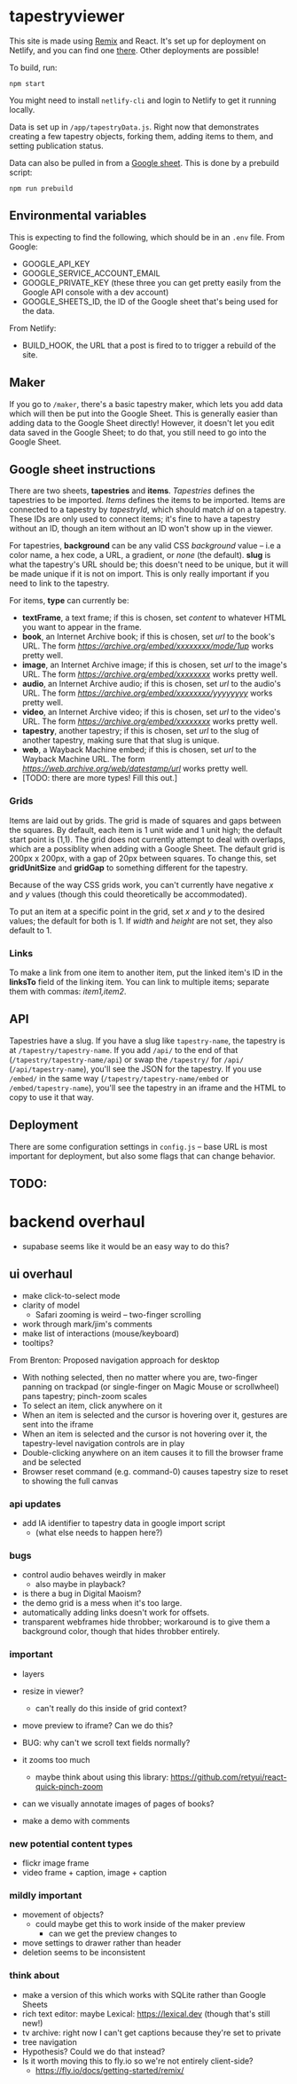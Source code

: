 # tapestryviewer

This site is made using [Remix](https://remix.run) and React. It's set up for deployment on Netlify, and you can find one [there](https://tapestryviewer.netlify.app). Other deployments are possible!

To build, run:

```
npm start
```

You might need to install `netlify-cli` and login to Netlify to get it running locally.

Data is set up in `/app/tapestryData.js`. Right now that demonstrates creating a few tapestry objects, forking them, adding items to them, and setting publication status. 

Data can also be pulled in from a [Google sheet](https://docs.google.com/spreadsheets/d/1EfdUXGmHdiJ5gcqZn4LdBJuXB0L6QZvKe3Vd7RP33SM/edit?usp=sharing). This is done by a prebuild script:

```
npm run prebuild
```


## Environmental variables

This is expecting to find the following, which should be in an `.env` file. From Google:

 - GOOGLE_API_KEY
 - GOOGLE_SERVICE_ACCOUNT_EMAIL
 - GOOGLE_PRIVATE_KEY (these three you can get pretty easily from the Google API console with a dev account)
 - GOOGLE_SHEETS_ID, the ID of the Google sheet that's being used for the data.

From Netlify:

 - BUILD_HOOK, the URL that a post is fired to to trigger a rebuild of the site.


## Maker

If you go to `/maker`, there's a basic tapestry maker, which lets you add data which will then be put into the Google Sheet. This is generally easier than adding data to the Google Sheet directly! However, it doesn't let you edit data saved in the Google Sheet; to do that, you still need to go into the Google Sheet.

## Google sheet instructions

There are two sheets, **tapestries** and **items**. *Tapestries* defines the tapestries to be imported. *Items* defines the items to be imported. Items are connected to a tapestry by _tapestryId_, which should match _id_ on a tapestry. These IDs are only used to connect items; it's fine to have a tapestry without an ID, though an item without an ID won't show up in the viewer. 

For tapestries, **background** can be any valid CSS _background_ value – i.e a color name, a hex code, a URL, a gradient, or _none_ (the default). **slug** is what the tapestry's URL should be; this doesn't need to be unique, but it will be made unique if it is not on import. This is only really important if you need to link to the tapestry.

For items, **type** can currently be:

 - **textFrame**, a text frame; if this is chosen, set _content_ to whatever HTML you want to appear in the frame. 
 - **book**, an Internet Archive book; if this is chosen, set _url_ to the book's URL. The form _https://archive.org/embed/xxxxxxxx/mode/1up_ works pretty well.
 - **image**, an Internet Archive image; if this is chosen, set _url_ to the image's URL. The form _https://archive.org/embed/xxxxxxxx_ works pretty well.
 - **audio**, an Internet Archive audio; if this is chosen, set _url_ to the audio's URL. The form _https://archive.org/embed/xxxxxxxx/yyyyyyyy_ works pretty well.
 - **video**, an Internet Archive video; if this is chosen, set _url_ to the video's URL. The form _https://archive.org/embed/xxxxxxxx_ works pretty well.
 - **tapestry**, another tapestry; if this is chosen, set _url_ to the slug of another tapestry, making sure that that slug is unique.
 - **web**, a Wayback Machine embed; if this is chosen, set _url_ to the Wayback Machine URL. The form _https://web.archive.org/web/datestamp/url_ works pretty well.
 - [TODO: there are more types! Fill this out.]

### Grids

Items are laid out by grids. The grid is made of squares and gaps between the squares. By default, each item is 1 unit wide and 1 unit high; the default start point is (1,1). The grid does not currently attempt to deal with overlaps, which are a possiblity when adding with a Google Sheet. The default grid is 200px x 200px, with a gap of 20px between squares. To change this, set **gridUnitSize** and **gridGap** to something different for the tapestry.

Because of the way CSS grids work, you can't currently have negative _x_ and _y_ values (though this could theoretically be accommodated).

To put an item at a specific point in the grid, set _x_ and _y_ to the desired values; the default for both is 1. If _width_ and _height_ are not set, they also default to 1.

### Links

To make a link from one item to another item, put the linked item's ID in the **linksTo** field of the linking item. You can link to multiple items; separate them with commas: _item1,item2_.

## API

Tapestries have a slug. If you have a slug like `tapestry-name`, the tapestry is at `/tapestry/tapestry-name`. If you add `/api/` to the end of that (`/tapestry/tapestry-name/api`) or swap the `/tapestry/` for `/api/` (`/api/tapestry-name`), you'll see the JSON for the tapestry. If you use `/embed/` in the same way (`/tapestry/tapestry-name/embed` or `/embed/tapestry-name`), you'll see the tapestry in an iframe and the HTML to copy to use it that way.

## Deployment

There are some configuration settings in `config.js` – base URL is most important for deployment, but also some flags that can change behavior.



## TODO:

# backend overhaul
 - supabase seems like it would be an easy way to do this?

## ui overhaul

 - make click-to-select mode
 - clarity of model
   - Safari zooming is weird – two-finger scrolling
 - work through mark/jim's comments
- make list of interactions (mouse/keyboard)
- tooltips?

From Brenton:
Proposed navigation approach for desktop
 - With nothing selected, then no matter where you are, two-finger panning on trackpad (or single-finger on Magic Mouse or scrollwheel) pans tapestry; pinch-zoom scales
 - To select an item, click anywhere on it
 - When an item is selected and the cursor is hovering over it, gestures are sent into the iframe
 - When an item is selected and the cursor is not hovering over it, the tapestry-level navigation controls are in play
 - Double-clicking anywhere on an item causes it to fill the browser frame and be selected
 - Browser reset command (e.g. command-0) causes tapestry size to reset to showing the full canvas


### api updates
 - add IA identifier to tapestry data in google import script
   - (what else needs to happen here?)

### bugs

 - control audio behaves weirdly in maker
   - also maybe in playback? 
 - is there a bug in Digital Maoism?
 - the demo grid is a mess when it's too large.
 - automatically adding links doesn't work for offsets.
 - transparent webframes hide throbber; workaround is to give them a background color, though that hides throbber entirely.
### important

 - layers
 - resize in viewer?
   - can't really do this inside of grid context?

 - move preview to iframe? Can we do this?
 - BUG: why can't we scroll text fields normally?
 - it zooms too much
   - maybe think about using this library: https://github.com/retyui/react-quick-pinch-zoom  
 - can we visually annotate images of pages of books?
 - make a demo with comments

### new potential content types
 - flickr image frame
 - video frame + caption, image + caption

### mildly important

 - movement of objects?
   - could maybe get this to work inside of the maker preview
     - can we get the preview changes to 
 - move settings to drawer rather than header
 - deletion seems to be inconsistent

### think about

 - make a version of this which works with SQLite rather than Google Sheets
 - rich text editor: maybe Lexical: https://lexical.dev (though that's still new!)
 - tv archive: right now I can't get captions because they're set to private
 - tree navigation
 - Hypothesis? Could we do that instead?
 - Is it worth moving this to fly.io so we're not entirely client-side?
   - https://fly.io/docs/getting-started/remix/
